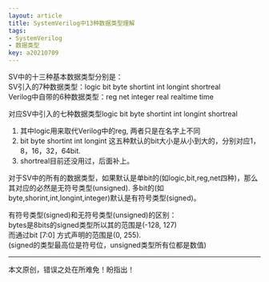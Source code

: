```yaml
---
layout: article
title: SystemVerilog中13种数据类型理解
tags: 
- SystemVerilog
- 数据类型
key: a20210709
---
```


SV中的十三种基本数据类型分别是：  
SV引入的7种数据类型：logic bit byte shortint int longint shortreal  
Verilog中自带的6种数据类型：reg net integer real  realtime time

<!--more-->

对应SV中引入的七种数据类型logic bit byte shortint int longint shortreal  
1. 其中logic用来取代Verilog中的reg, 两者只是在名字上不同
2. bit byte shortint int longint 这五种默认的bit大小是从小到大的，分别对应1，8，16，32，64bit.
3. shortreal目前还没用过，后面补上。

对于SV中的所有的数据类型，如果默认是单bit的(如logic,bit,reg,net四种)，那么其对应的必然是无符号类型(unsigned). 多bit的(如byte,shorint,int,longint,integer)默认是有符号类型(signed)。

有符号类型(signed)和无符号类型(unsigned)的区别：  
bytes是8bits的signed类型所以其的范围是(-128, 127)  
而通过bit [7:0] 方式声明的范围是(0, 255).  
(signed的类型最高位是符号位，unsigned类型所有位都是数值)

---
本文原创，错误之处在所难免！盼指出！
